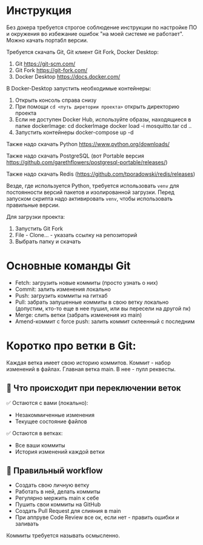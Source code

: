 # Инструкция

Без докера требуется строгое соблюдение инструкции по настройке ПО и окружения во избежание ошибок "на моей системе не работает". Можно качать портабл версии.

Требуется скачать Git, Git клиент Git Fork, Docker Desktop:
1) Git https://git-scm.com/
2) Git Fork https://git-fork.com/
3) Docker Desktop https://docs.docker.com/

В Docker-Desktop запустить необходимые контейнеры:
1) Открыть консоль справа снизу
2) При помощи ``cd <путь диретории проекта>`` открыть директорию проекта
3) Если не доступен Docker Hub, используйте образы, находящиеся в папке dockerImage:
	cd dockerImage
	docker load -i mosquitto.tar
	cd ..
4) Запустить контейнеры
	docker-compose up -d

Также надо скачать Python https://www.python.org/downloads/

Также надо скачать PostgreSQL (вот Portable версия https://github.com/garethflowers/postgresql-portable/releases/)

Также надо скачать Redis (https://github.com/tporadowski/redis/releases)

Везде, где используется Python, требуется использовать ``venv`` для постоянности версий пакетов и изолированной загрузки.
Перед запуском скрипта надо активировать ``venv``, чтобы использовать правильные версии.

Для загрузки проекта:
1) Запустить Git Fork
2) File - Clone... - указать ссылку на репозиторий
3) Выбрать папку и скачать

# Основные команды Git
- Fetch: загрузить новые коммиты (просто узнать о них)
- Commit: залить изменения локально
- Push: загрузить коммиты на гитхаб
- Pull: забрать запушенные коммиты в свою ветку локально (допустим, кто-то еще в нее пушил, или вы пересели на другой пк)
- Merge: слить ветки (забрать изменения из main)
- Amend-коммит с force push: залить коммит склеенный с последним

# Коротко про ветки в Git:

Каждая ветка имеет свою историю коммитов. Коммит - набор изменений в файлах. Главная ветка main. В нее - пулл реквесты.

## 🔄 Что происходит при переключении веток

✅ Остаются с вами (локально):
- Незакоммиченные изменения
- Текущее состояние файлов

✅ Остаются в ветках:
- Все ваши коммиты
- История изменений каждой ветки

## 🚀 Правильный workflow
- Создать свою личную ветку
- Работать в ней, делать коммиты
- Регулярно мержить main к себе
- Пушить свои коммиты на GitHub
- Создать Pull Request для слияния в main
- При аппруве Code Review все ок, если нет - править ошибки и заливать

Коммиты требуется называть осмысленно.